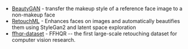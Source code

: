 - [BeautyGAN](https://github.com/Honlan/BeautyGAN) - transfer the makeup style of a reference face image to a non-makeup face
- [RetouchML](https://github.com/ju-leon/RetouchML) - Enhances faces on images and automatically beautifies them using StyleGan2 and latent space exploration
- [ffhqr-dataset](https://github.com/skylab-tech/ffhqr-dataset) - FFHQR -- the first large-scale retouching dataset for computer vision research.
